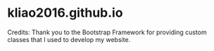 # kliao2016.github.io

Credits:
Thank you to the Bootstrap Framework for providing custom classes that I used to  develop my website.